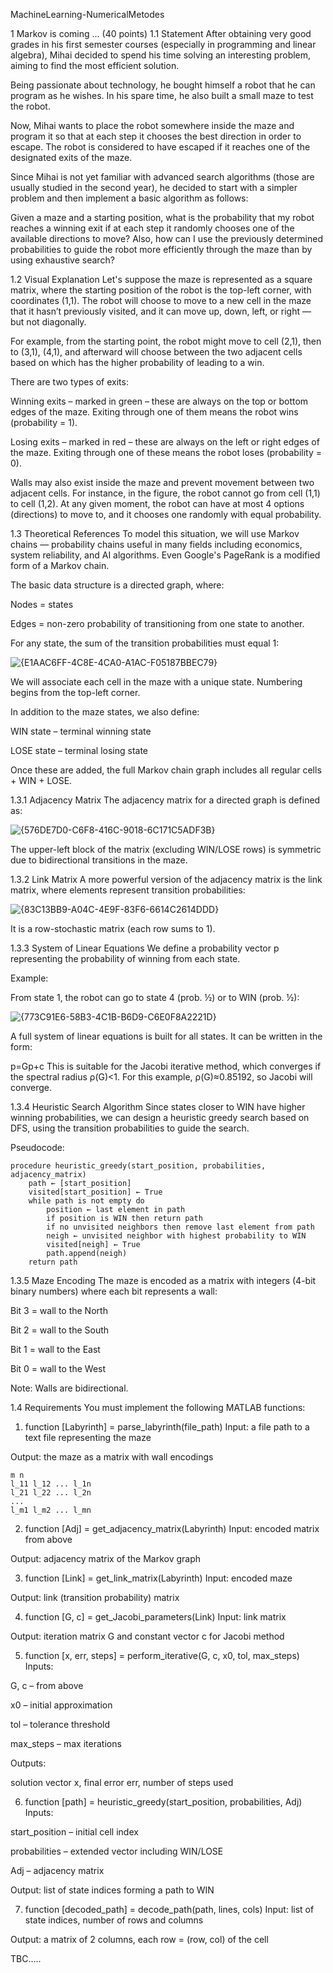 MachineLearning-NumericalMetodes

1 Markov is coming ... (40 points)
1.1 Statement
After obtaining very good grades in his first semester courses (especially in programming and linear algebra), Mihai decided to spend his time solving an interesting problem, aiming to find the most efficient solution.

Being passionate about technology, he bought himself a robot that he can program as he wishes. In his spare time, he also built a small maze to test the robot.

Now, Mihai wants to place the robot somewhere inside the maze and program it so that at each step it chooses the best direction in order to escape. The robot is considered to have escaped if it reaches one of the designated exits of the maze.

Since Mihai is not yet familiar with advanced search algorithms (those are usually studied in the second year), he decided to start with a simpler problem and then implement a basic algorithm as follows:

Given a maze and a starting position, what is the probability that my robot reaches a winning exit if at each step it randomly chooses one of the available directions to move?
Also, how can I use the previously determined probabilities to guide the robot more efficiently through the maze than by using exhaustive search?

1.2 Visual Explanation
Let's suppose the maze is represented as a square matrix, where the starting position of the robot is the top-left corner, with coordinates (1,1). The robot will choose to move to a new cell in the maze that it hasn’t previously visited, and it can move up, down, left, or right — but not diagonally.

For example, from the starting point, the robot might move to cell (2,1), then to (3,1), (4,1), and afterward will choose between the two adjacent cells based on which has the higher probability of leading to a win.

There are two types of exits:

Winning exits – marked in green – these are always on the top or bottom edges of the maze. Exiting through one of them means the robot wins (probability = 1).

Losing exits – marked in red – these are always on the left or right edges of the maze. Exiting through one of these means the robot loses (probability = 0).

Walls may also exist inside the maze and prevent movement between two adjacent cells. For instance, in the figure, the robot cannot go from cell (1,1) to cell (1,2). At any given moment, the robot can have at most 4 options (directions) to move to, and it chooses one randomly with equal probability.

1.3 Theoretical References
To model this situation, we will use Markov chains — probability chains useful in many fields including economics, system reliability, and AI algorithms. Even Google's PageRank is a modified form of a Markov chain.

The basic data structure is a directed graph, where:

Nodes = states

Edges = non-zero probability of transitioning from one state to another.

For any state, the sum of the transition probabilities must equal 1:

![{E1AAC6FF-4C8E-4CA0-A1AC-F05187BBEC79}](https://github.com/user-attachments/assets/2ebd8dd2-dfe2-4097-a418-86f0849bc159)

We will associate each cell in the maze with a unique state. Numbering begins from the top-left corner.

In addition to the maze states, we also define:

WIN state – terminal winning state

LOSE state – terminal losing state

Once these are added, the full Markov chain graph includes all regular cells + WIN + LOSE.

1.3.1 Adjacency Matrix
The adjacency matrix for a directed graph is defined as:

![{576DE7D0-C6F8-416C-9018-6C171C5ADF3B}](https://github.com/user-attachments/assets/e03aea9e-fb91-448c-9b3e-a1e0073c0bed)

The upper-left block of the matrix (excluding WIN/LOSE rows) is symmetric due to bidirectional transitions in the maze.

1.3.2 Link Matrix
A more powerful version of the adjacency matrix is the link matrix, where elements represent transition probabilities:

![{83C13BB9-A04C-4E9F-83F6-6614C2614DDD}](https://github.com/user-attachments/assets/13ed213a-0bfe-4fd7-9998-66bb007ba566)

It is a row-stochastic matrix (each row sums to 1).

1.3.3 System of Linear Equations
We define a probability vector p representing the probability of winning from each state.

Example:

From state 1, the robot can go to state 4 (prob. ½) or to WIN (prob. ½):

![{773C91E6-58B3-4C1B-B6D9-C6E0F8A2221D}](https://github.com/user-attachments/assets/6a19752b-9b90-4908-9c4e-e2299a90aabe)

 
A full system of linear equations is built for all states. It can be written in the form:

p=Gp+c 
This is suitable for the Jacobi iterative method, which converges if the spectral radius ρ(G)<1. For this example, ρ(G)≈0.85192, so Jacobi will converge.

1.3.4 Heuristic Search Algorithm
Since states closer to WIN have higher winning probabilities, we can design a heuristic greedy search based on DFS, using the transition probabilities to guide the search.

Pseudocode:

    procedure heuristic_greedy(start_position, probabilities, adjacency_matrix)
        path ← [start_position]
        visited[start_position] ← True
        while path is not empty do
            position ← last element in path
            if position is WIN then return path
            if no unvisited neighbors then remove last element from path
            neigh ← unvisited neighbor with highest probability to WIN
            visited[neigh] ← True
            path.append(neigh)
        return path
1.3.5 Maze Encoding
The maze is encoded as a matrix with integers (4-bit binary numbers) where each bit represents a wall:

Bit 3 = wall to the North

Bit 2 = wall to the South

Bit 1 = wall to the East

Bit 0 = wall to the West

Note: Walls are bidirectional.

1.4 Requirements
You must implement the following MATLAB functions:

1. function [Labyrinth] = parse_labyrinth(file_path)
Input: a file path to a text file representing the maze

Output: the maze as a matrix with wall encodings

    m n
    l_11 l_12 ... l_1n
    l_21 l_22 ... l_2n
    ...
    l_m1 l_m2 ... l_mn
2. function [Adj] = get_adjacency_matrix(Labyrinth)
Input: encoded matrix from above

Output: adjacency matrix of the Markov graph

3. function [Link] = get_link_matrix(Labyrinth)
Input: encoded maze

Output: link (transition probability) matrix

4. function [G, c] = get_Jacobi_parameters(Link)
Input: link matrix

Output: iteration matrix G and constant vector c for Jacobi method

5. function [x, err, steps] = perform_iterative(G, c, x0, tol, max_steps)
Inputs:

G, c – from above

x0 – initial approximation

tol – tolerance threshold

max_steps – max iterations

Outputs:

solution vector x, final error err, number of steps used

6. function [path] = heuristic_greedy(start_position, probabilities, Adj)
Inputs:

start_position – initial cell index

probabilities – extended vector including WIN/LOSE

Adj – adjacency matrix

Output: list of state indices forming a path to WIN

7. function [decoded_path] = decode_path(path, lines, cols)
Input: list of state indices, number of rows and columns

Output: a matrix of 2 columns, each row = (row, col) of the cell


TBC.....
